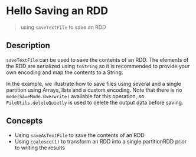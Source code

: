 # Hello Saving an RDD
> using `saveTextFile` to save an RDD 

## Description
`saveTextFile` can be used to save the contents of an RDD. The elements of the RDD are serialized using `toString` so it is recommended to provide your own encoding and map the contents to a String.

In the example, we illustrate how to save files using several and a single partition using Arrays, lists and a custom encoding. Note that there is no `mode(SaveMode.Overwrite)` available for this operation, so `FileUtils.deleteQuietly` is used to delete the output data before saving.

## Concepts
+ Using `saveAsTextFile` to save the contents of an RDD
+ Using `coalesce(1)` to transform an RDD into a single partitionRDD prior to writing the results
